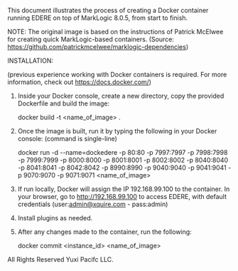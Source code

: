 This document illustrates the process of creating a Docker container 
running EDERE on top of MarkLogic 8.0.5, from start to finish.

NOTE: The original image is based on the instructions of Patrick McElwee 
for creating quick MarkLogic-based containers.
(Source: https://github.com/patrickmcelwee/marklogic-dependencies)

INSTALLATION:

(previous experience working with Docker containers is required. 
For more information, check out https://docs.docker.com/)


1. Inside your Docker console, create a new directory, copy the provided 
   Dockerfile and build the image:
    
    docker build -t <name_of_image> .
    
2. Once the image is built, run it by typing the following in your Docker
   console: (command is single-line)
   
    docker run -d --name=dockedere -p 80:80 -p 7997:7997 -p 7998:7998
    -p 7999:7999 -p 8000:8000 -p 8001:8001 -p 8002:8002 -p 8040:8040
    -p 8041:8041 -p 8042:8042 -p 8990:8990 -p 9040:9040 -p 9041:9041
    -p 9070:9070 -p 9071:9071 <name_of_image>
    
3. If run locally, Docker will assign the IP 192.168.99.100 to the container.
   In your browser, go to http://192.168.99.100 to access EDERE, with default
   credentials (user:admin@xquire.com - pass:admin)
   
4. Install plugins as needed.

5. After any changes made to the container, run the following:
   
   docker commit <instance_id> <name_of_image>
   
All Rights Reserved Yuxi Pacifc LLC.
   
